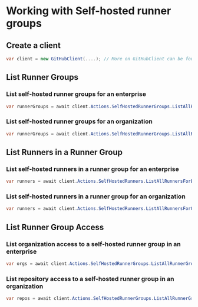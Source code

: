 # Working with Self-hosted runner groups

## Create a client

```csharp
var client = new GitHubClient(....); // More on GitHubClient can be found in "Getting Started"
```

## List Runner Groups

### List self-hosted runner groups for an enterprise

```csharp
var runnerGroups = await client.Actions.SelfHostedRunnerGroups.ListAllRunnerGroupsForEnterprise("enterprise");
```

### List self-hosted runner groups for an organization

```csharp
var runnerGroups = await client.Actions.SelfHostedRunnerGroups.ListAllRunnerGroupsForOrganization("octokit");
```

## List Runners in a Runner Group

### List self-hosted runners in a runner group for an enterprise

```csharp
var runners = await client.Actions.SelfHostedRunners.ListAllRunnersForEnterpriseRunnerGroup("enterprise", groupId);
```

### List self-hosted runners in a runner group for an organization

```csharp
var runners = await client.Actions.SelfHostedRunners.ListAllRunnersForOrganizationRunnerGroup("octokit", groupId);
```

## List Runner Group Access

### List organization access to a self-hosted runner group in an enterprise

```csharp
var orgs = await client.Actions.SelfHostedRunnerGroups.ListAllRunnerGroupOrganizationsForEnterprise("enterprise", groupId);
```

### List repository access to a self-hosted runner group in an organization

```csharp
var repos = await client.Actions.SelfHostedRunnerGroups.ListAllRunnerGroupRepositoriesForOrganization("octokit", groupId);
```
